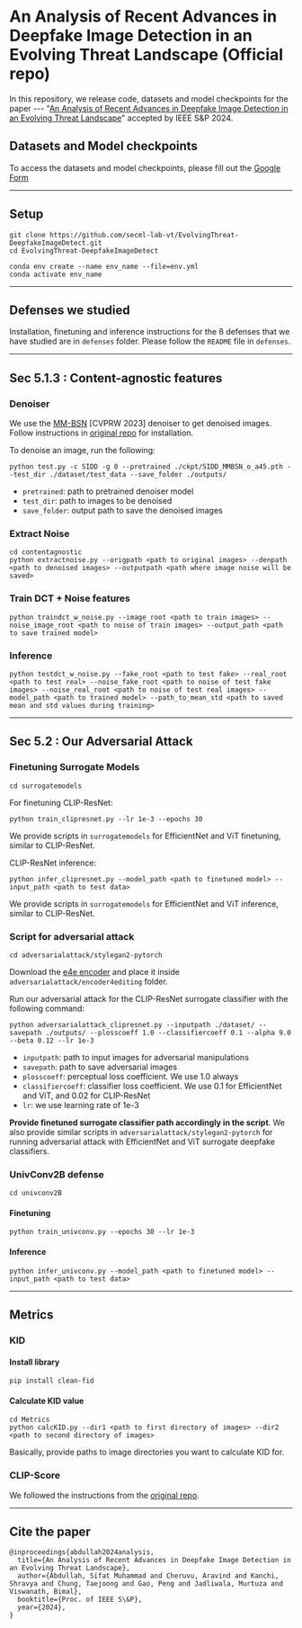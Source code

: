 # An Analysis of Recent Advances in Deepfake Image Detection in an Evolving Threat Landscape (Official repo)

In this repository, we release code, datasets and model checkpoints for the paper --- "[An Analysis of Recent Advances in Deepfake Image Detection in an Evolving Threat Landscape](https://arxiv.org/pdf/2404.16212v1)" accepted by IEEE S&P 2024.


## Datasets and Model checkpoints
To access the datasets and model checkpoints, please fill out the [Google Form](https://docs.google.com/forms/d/e/1FAIpQLSdOF6O7E-2U0q3_ISE5_NcPYg5sCFi_Q0szMf2QNrrF1HoQ-Q/viewform) 

---

## Setup
```
git clone https://github.com/secml-lab-vt/EvolvingThreat-DeepfakeImageDetect.git
cd EvolvingThreat-DeepfakeImageDetect

conda env create --name env_name --file=env.yml
conda activate env_name
```

---

## Defenses we studied

Installation, finetuning and inference instructions for the 8 defenses that we have studied are in `defenses` folder. Please follow the `README` file in `defenses`.

---



## Sec 5.1.3 : Content-agnostic features
### Denoiser
We use the [MM-BSN](https://arxiv.org/abs/2304.01598) [CVPRW 2023] denoiser to get denoised images. Follow instructions in [original repo](https://github.com/dannie125/MM-BSN) for installation. 

To denoise an image, run the following:
```
python test.py -c SIDD -g 0 --pretrained ./ckpt/SIDD_MMBSN_o_a45.pth --test_dir ./dataset/test_data --save_folder ./outputs/
```
* `pretrained`: path to pretrained denoiser model
* `test_dir`: path to images to be denoised
* `save_folder`: output path to save the denoised images

### Extract Noise
```
cd contentagnostic
python extractnoise.py --origpath <path to original images> --denpath <path to denoised images> --outputpath <path where image noise will be saved>
```

### Train DCT + Noise features
```
python traindct_w_noise.py --image_root <path to train images> --noise_image_root <path to noise of train images> --output_path <path to save trained model>
```

### Inference
```
python testdct_w_noise.py --fake_root <path to test fake> --real_root <path to test real> --noise_fake_root <path to noise of test fake images> --noise_real_root <path to noise of test real images> --model_path <path to trained model> --path_to_mean_std <path to saved mean and std values during training>
```

---



## Sec 5.2 : Our Adversarial Attack

### Finetuning Surrogate Models
```
cd surrogatemodels
```

For finetuning CLIP-ResNet:
```
python train_clipresnet.py --lr 1e-3 --epochs 30
```
We provide scripts in `surrogatemodels` for EfficientNet and ViT finetuning, similar to CLIP-ResNet.

CLIP-ResNet inference:

```
python infer_clipresnet.py --model_path <path to finetuned model> --input_path <path to test data>
```
We provide scripts in `surrogatemodels` for EfficientNet and ViT inference, similar to CLIP-ResNet.


### Script for adversarial attack
```
cd adversarialattack/stylegan2-pytorch
```
Download the [e4e encoder](https://drive.google.com/file/d/1cUv_reLE6k3604or78EranS7XzuVMWeO/view) and place it inside `adversarialattack/encoder4editing` folder.

Run our adversarial attack for the CLIP-ResNet surrogate classifier with the following command:
```
python adversarialattack_clipresnet.py --inputpath ./dataset/ --savepath ./outputs/ --plosscoeff 1.0 --classifiercoeff 0.1 --alpha 9.0 --beta 0.12 --lr 1e-3
```
* `inputpath`: path to input images for adversarial manipulations
* `savepath`: path to save adversarial images
* `plosscoeff`: perceptual loss coefficient. We use 1.0 always
* `classifiercoeff`: classifier loss coefficient. We use 0.1 for EfficientNet and ViT, and 0.02 for CLIP-ResNet
* `lr`: we use learning rate of 1e-3

**Provide finetuned surrogate classifier path accordingly in the script**. We also provide similar scripts in `adversarialattack/stylegan2-pytorch` for running adversarial attack with EfficientNet and ViT surrogate deepfake classifiers. 




### UnivConv2B defense
```
cd univconv2B
```
#### Finetuning
```
python train_univconv.py --epochs 30 --lr 1e-3
```

#### Inference
```
python infer_univconv.py --model_path <path to finetuned model> --input_path <path to test data>
```

---



## Metrics

### KID

#### Install library
```
pip install clean-fid
```

#### Calculate KID value
```
cd Metrics
python calcKID.py --dir1 <path to first directory of images> --dir2 <path to second directory of images>
```
Basically, provide paths to image directories you want to calculate KID for.


### CLIP-Score
We followed the instructions from the [original repo](https://github.com/jmhessel/clipscore). 



---



## Cite the paper

```
@inproceedings{abdullah2024analysis,
  title={An Analysis of Recent Advances in Deepfake Image Detection in an Evolving Threat Landscape},
  author={Abdullah, Sifat Muhammad and Cheruvu, Aravind and Kanchi, Shravya and Chung, Taejoong and Gao, Peng and Jadliwala, Murtuza and Viswanath, Bimal},
  booktitle={Proc. of IEEE S\&P},
  year={2024},
}
```

